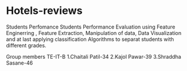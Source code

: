 # Hotels-reviews

Students Perfomance
Students Performance Evaluation using Feature Enginerring , Feature Extraction, Manipulation of data, Data Visualization and at last applying classification Algorithms to separat students with different grades.

Group members TE-IT-B
  1.Chaitali Patil-34
  2.Kajol Pawar-39
  3.Shraddha Sasane-46
